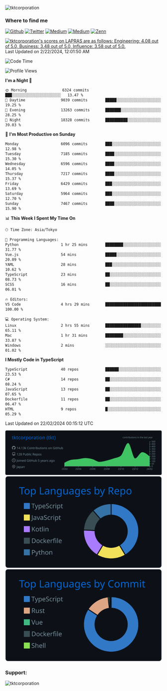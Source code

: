<p align="left"> <img src="https://komarev.com/ghpvc/?username=tktcorporation&label=Profile%20views&color=0e75b6&style=flat" alt="tktcorporation" /> </p>

<h3>Where to find me</h3>
<p>
<a href="https://github.com/tktcorporation" target="_blank"><img alt="Github" src="https://img.shields.io/badge/GitHub-%2312100E.svg?&style=for-the-badge&logo=Github&logoColor=white" /></a>
<a href="https://twitter.com/tktcorporation" target="_blank"><img alt="Twitter" src="https://img.shields.io/badge/twitter-%231DA1F2.svg?&style=for-the-badge&logo=twitter&logoColor=white" /></a>
<a href="https://www.linkedin.com/in/tktcorporation" target="_blank"><img alt="Medium" src="https://img.shields.io/badge/linkdin-0a66c2.svg?&style=for-the-badge&logo=linkedin&logoColor=white" /></a>
<a href="https://qiita.com/tktcorporation" target="_blank"><img alt="Medium" src="https://img.shields.io/badge/qiita-55C500.svg?&style=for-the-badge&logo=qiita&logoColor=white" /></a>
<a href="https://zenn.dev/tktcorporation" target="_blank"><img alt="Zenn" src="https://img.shields.io/badge/Zenn-3EA8FF.svg?&style=for-the-badge&logo=Zenn&logoColor=white" /></a>
</p>

<!--START_SECTION:lapras-card-->
<p ><a href="https://lapras.com/public/tktcorporation" target="_blank" rel="noopener noreferrer"><img alt="tktcorporation's scores on LAPRAS are as follows: Engineering: 4.08 out of 5.0, Business: 3.48 out of 5.0, Influence: 3.58 out of 5.0." src="https://lapras-card-generator.vercel.app/api/svg?e=4.08&b=3.48&i=3.58&b1=%23232323&b2=%236d6d6d&i1=%23212121&i2=%23818181&l=en" width="300" ></a>  
Last Updated on 2/22/2024, 12:01:50 AM</p>
<!--END_SECTION:lapras-card-->
  
<!--START_SECTION:waka-->
![Code Time](http://img.shields.io/badge/Code%20Time-1%2C399%20hrs%2046%20mins-blue)

![Profile Views](http://img.shields.io/badge/Profile%20Views-3-blue)

**I'm a Night 🦉** 

```text
🌞 Morning                6324 commits        ███░░░░░░░░░░░░░░░░░░░░░░   13.47 % 
🌆 Daytime                9039 commits        █████░░░░░░░░░░░░░░░░░░░░   19.25 % 
🌃 Evening                13263 commits       ███████░░░░░░░░░░░░░░░░░░   28.25 % 
🌙 Night                  18328 commits       ██████████░░░░░░░░░░░░░░░   39.03 % 
```
📅 **I'm Most Productive on Sunday** 

```text
Monday                   6096 commits        ███░░░░░░░░░░░░░░░░░░░░░░   12.98 % 
Tuesday                  7185 commits        ████░░░░░░░░░░░░░░░░░░░░░   15.30 % 
Wednesday                6596 commits        ████░░░░░░░░░░░░░░░░░░░░░   14.05 % 
Thursday                 7217 commits        ████░░░░░░░░░░░░░░░░░░░░░   15.37 % 
Friday                   6429 commits        ███░░░░░░░░░░░░░░░░░░░░░░   13.69 % 
Saturday                 5964 commits        ███░░░░░░░░░░░░░░░░░░░░░░   12.70 % 
Sunday                   7467 commits        ████░░░░░░░░░░░░░░░░░░░░░   15.90 % 
```


📊 **This Week I Spent My Time On** 

```text
🕑︎ Time Zone: Asia/Tokyo

💬 Programming Languages: 
Python                   1 hr 25 mins        ████████░░░░░░░░░░░░░░░░░   31.77 % 
Vue.js                   54 mins             █████░░░░░░░░░░░░░░░░░░░░   20.09 % 
YAML                     28 mins             ███░░░░░░░░░░░░░░░░░░░░░░   10.62 % 
TypeScript               23 mins             ██░░░░░░░░░░░░░░░░░░░░░░░   08.73 % 
SCSS                     16 mins             ██░░░░░░░░░░░░░░░░░░░░░░░   06.01 % 

🔥 Editors: 
VS Code                  4 hrs 29 mins       █████████████████████████   100.00 % 

💻 Operating System: 
Linux                    2 hrs 55 mins       ████████████████░░░░░░░░░   65.11 % 
Mac                      1 hr 31 mins        ████████░░░░░░░░░░░░░░░░░   33.87 % 
Windows                  2 mins              ░░░░░░░░░░░░░░░░░░░░░░░░░   01.02 % 
```

**I Mostly Code in TypeScript** 

```text
TypeScript               40 repos            ██████░░░░░░░░░░░░░░░░░░░   23.53 % 
C#                       14 repos            ██░░░░░░░░░░░░░░░░░░░░░░░   08.24 % 
JavaScript               13 repos            ██░░░░░░░░░░░░░░░░░░░░░░░   07.65 % 
Dockerfile               11 repos            ██░░░░░░░░░░░░░░░░░░░░░░░   06.47 % 
HTML                     9 repos             █░░░░░░░░░░░░░░░░░░░░░░░░   05.29 % 
```




 Last Updated on 22/02/2024 00:15:12 UTC
<!--END_SECTION:waka-->

[![](https://raw.githubusercontent.com/tktcorporation/tktcorporation/master/profile-summary-card-output/github_dark/0-profile-details.svg)](https://github.com/vn7n24fzkq/github-profile-summary-cards)
[![](https://raw.githubusercontent.com/tktcorporation/tktcorporation/master/profile-summary-card-output/github_dark/1-repos-per-language.svg)](https://github.com/vn7n24fzkq/github-profile-summary-cards) [![](https://raw.githubusercontent.com/tktcorporation/tktcorporation/master/profile-summary-card-output/github_dark/2-most-commit-language.svg)](https://github.com/vn7n24fzkq/github-profile-summary-cards)

<h3 align="left">Support:</h3>
<p><a href="https://www.buymeacoffee.com/tktcorporation"> <img align="left" src="https://cdn.buymeacoffee.com/buttons/v2/default-yellow.png" height="50" width="210" alt="tktcorporation" /></a></p><br><br>
